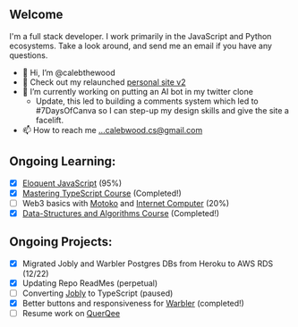 ## Welcome
I'm a full stack developer. I work primarily in the JavaScript and Python ecosystems. Take a look around, and send me an email if you have any questions.

- 👋 Hi, I’m @calebthewood
- 👀 Check out my relaunched [personal site v2](https://www.calebwood.dev/)
- 🌱 I’m currently working on putting an AI bot in my twitter clone
  - Update, this led to building a comments system which led to #7DaysOfCanva so I can step-up my design skills and give the site a facelift. 
- 📫 How to reach me ...calebwood.cs@gmail.com

## Ongoing Learning:
- [x] [Eloquent JavaScript](https://github.com/calebthewood/eloquentJS) (95%)
- [x] [Mastering TypeScript Course](https://github.com/calebthewood/TypeScriptCourse) (Completed!)
- [ ] Web3 basics with [Motoko](https://internetcomputer.org/docs/current/developer-docs/build/cdks/motoko-dfinity/motoko/) and [Internet Computer](https://internetcomputer.org/) (20%)
- [x] [Data-Structures and Algorithms Course](https://github.com/calebthewood/dsa-javascript/tree/main/JS-MasterClass) (Completed!)

## Ongoing Projects:
- [x] Migrated Jobly and Warbler Postgres DBs from Heroku to AWS RDS (12/22)
- [x] Updating Repo ReadMes (perpetual)
- [ ] Converting [Jobly](https://github.com/calebthewood/jobly-frontend) to TypeScript (paused)
- [x] Better buttons and responsiveness for [Warbler](https://github.com/calebthewood/flask-warbler) (completed!)
- [ ] Resume work on [QuerQee](https://github.com/calebthewood/qq-front-end)

<!---
calebthewood/calebthewood is a ✨ special ✨ repository because its `README.md` (this file) appears on your GitHub profile.
You can click the Preview link to take a look at your changes.
--->
